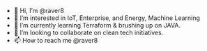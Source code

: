 - 👋 Hi, I’m @raver8
- 👀 I’m interested in IoT, Enterprise, and Energy, Machine Learning 
- 🌱 I’m currently learning Terraform & brushing up on JAVA.
- 💞️ I’m looking to collaborate on clean tech initiatives.
- 📫 How to reach me @raver8


